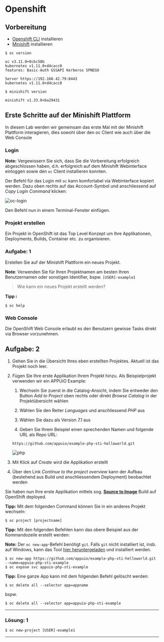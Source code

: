 # Openshift
## Vorbereitung
+ [Openshift CLI](https://docs.okd.io/latest/cli_reference/index.html) installieren 
+ [Minishift](https://docs.okd.io/latest/minishift/index.html) installieren 

```
$ oc version

oc v3.11.0+0cbc58b
kubernetes v1.11.0+d4cacc0
features: Basic-Auth GSSAPI Kerberos SPNEGO

Server https://192.168.42.79:8443
kubernetes v1.11.0+d4cacc0
```

```
$ minishift version

minishift v1.33.0+ba29431
```

## Erste Schritte auf der Minishift Plattform

In diesem Lab werden wir gemeinsam das erste Mal mit der Minishift Plattform interagieren, dies sowohl über den oc Client wie auch über die Web Console

### Login

**Note:** Vergewissern Sie sich, dass Sie die Vorbereitung erfolgreich abgeschlossen haben, d.h. erfolgreich auf dem Minishift Webinterface einloggen sowie den `oc` Client installieren konnten.

Der Befehl für das Login mit `oc` kann komfortabel via Webinterface kopiert werden. Dazu oben rechts auf das Account-Symbol und anschliessend auf *Copy Login Command* klicken:

![oc-login](../images/login.png)

Den Befehl nun in einem Terminal-Fenster einfügen.


### Projekt erstellen

Ein Projekt in OpenShift ist das Top Level Konzept um Ihre Applikationen, Deployments, Builds, Container etc. zu organisieren.

### Aufgabe: 1

Erstellen Sie auf der Minishift Plattform ein neues Projekt.

**Note**: Verwenden Sie für Ihren Projektnamen am besten Ihren Benutzernamen oder sonstigen Identifier, bspw. `[USER]-example1`

> Wie kann ein neues Projekt erstellt werden?

**Tipp** :information_source:
```
$ oc help
```


### Web Console

Die OpenShift Web Console erlaubt es den Benutzern gewisse Tasks direkt via Browser vorzunehmen.


## Aufgabe: 2

1. Gehen Sie in die Übersicht Ihres eben erstellten Projektes. Aktuell ist das Projekt noch leer.

1. Fügen Sie Ihre erste Applikation Ihrem Projekt hinzu. Als Beispielprojekt verwenden wir ein APPUiO Example:

   1. Wechseln Sie zuerst in die Catalog-Ansicht, indem Sie entweder den Button *Add to Project* oben rechts oder direkt *Browse Catalog* in der Projektübersicht wählen
 
   1. Wählen Sie den Reiter *Languages* und anschliessend *PHP* aus
 
   1. Wählen Sie dazu als Version *7.1* aus
 
   1. Geben Sie Ihrem Beispiel einen sprechenden Namen und folgende URL als Repo URL:
   ```
   https://github.com/appuio/example-php-sti-helloworld.git
   ```
   ![php](../images/php.png)

1. Mit Klick auf *Create* wird die Applikation erstellt

1. Über den Link *Continue to the project overview* kann der Aufbau (bestehend aus Build und anschliessendem Deployment) beobachtet werden

Sie haben nun Ihre erste Applikation mittels sog. **[Source to Image](https://docs.openshift.com/container-platform/3.9/architecture/core_concepts/builds_and_image_streams.html#source-build)** Build auf OpenShift deployed.

**Tipp:** Mit dem folgenden Command können Sie in ein anderes Projekt wechseln:
```
$ oc project [projectname]
```

**Tipp:** Mit den folgenden Befehlen kann das obere Beispiel aus der Kommandozeile erstellt werden:

**Note:** Der `oc new-app`-Befehl benötigt `git`. Falls `git` nicht installiert ist, insb. auf Windows, kann das Tool [hier heruntergeladen](https://git-scm.com/download/win) und installiert werden.

```
$ oc new-app https://github.com/appuio/example-php-sti-helloworld.git --name=appuio-php-sti-example
$ oc expose svc appuio-php-sti-example
```

**Tipp:** Eine ganze App kann mit dem folgenden Befehl gelöscht werden:
```
$ oc delete all --selector app=appname
```
bspw.
```
$ oc delete all --selector app=appuio-php-sti-example
```

---

### Lösung: 1

```
$ oc new-project [USER]-example1
```
---
